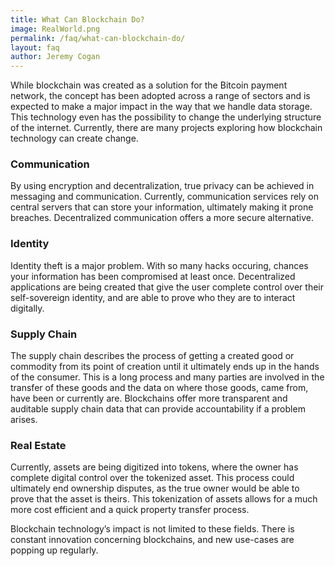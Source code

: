 ```yaml
---
title: What Can Blockchain Do?
image: RealWorld.png
permalink: /faq/what-can-blockchain-do/
layout: faq
author: Jeremy Cogan
---
```

<span>While blockchain was created as a solution for the Bitcoin payment network, the concept has been adopted across a range of sectors and is expected to make a major impact in the way that we handle data storage. This technology even has the possibility to change the underlying structure of the internet. Currently, there are many projects exploring how blockchain technology can create change.</span>

<h3>Communication</h3>
<span>By using encryption and decentralization, true privacy can be achieved in messaging and communication. Currently, communication services rely on central servers that can store your information, ultimately making it prone breaches. Decentralized communication offers a more secure alternative.</span>

<h3>Identity</h3>
<span>Identity theft is a major problem. With so many hacks occuring, chances your information has been compromised at least once. Decentralized applications are being created that give the user complete control over their self-sovereign identity, and are able to prove who they are to interact digitally.</span>

<h3>Supply Chain</h3>
<span>The supply chain describes the process of getting a created good or commodity from its point of creation until it ultimately ends up in the hands of the consumer. This is a long process and many parties are involved in the transfer of these goods and the data on where those goods, came from, have been or currently are. Blockchains offer more transparent and auditable supply chain data that can provide accountability if a problem arises.</span>

<h3>Real Estate</h3>
<span>Currently, assets are being digitized into tokens, where the owner has complete digital control over the tokenized asset. This process could ultimately end ownership disputes, as the true owner would be able to prove that the asset is theirs. This tokenization of assets allows for a much more cost efficient and a quick property transfer process.</span>

<span>Blockchain technology’s impact is not limited to these fields. There is constant innovation concerning blockchains, and new use-cases are popping up regularly.</span>
